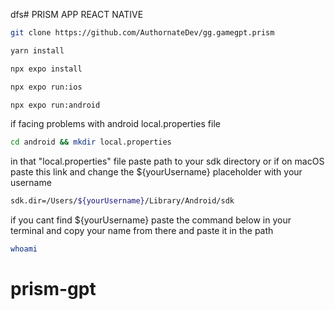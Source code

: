 dfs# PRISM APP REACT NATIVE

```Bash
git clone https://github.com/AuthornateDev/gg.gamegpt.prism
```

```Bash
yarn install
```

```Bash
npx expo install
```

```Bash
npx expo run:ios
```

```Bash
npx expo run:android
```

if facing problems with android local.properties file

```Bash
cd android && mkdir local.properties
```

in that "local.properties" file paste path to your sdk directory or if on macOS paste this link and change the ${yourUsername} placeholder with your username

```Bash
sdk.dir=/Users/${yourUsername}/Library/Android/sdk
```

if you cant find ${yourUsername} paste the command below in your terminal and copy your name from there
and paste it in the path

```bash
whoami
```
# prism-gpt
